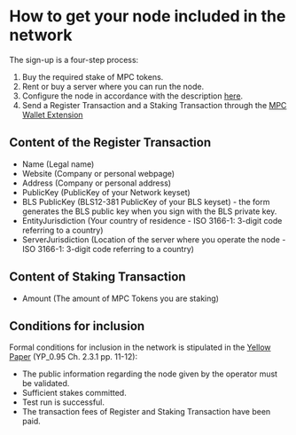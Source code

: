 # How to get your node included in the network

The sign-up is a four-step process:  

1. Buy the required stake of MPC tokens.   
2. Rent or buy a server where you can run the node.   
3. Configure the node in accordance with the description [here](operator.md).  
4. Send a Register Transaction and a Staking Transaction through the [MPC Wallet Extension](https://chrome.google.com/webstore/detail/partisia-wallet/gjkdbeaiifkpoencioahhcilildpjhgh) 

## Content of the Register Transaction

- Name (Legal name)
- Website (Company or personal webpage)
- Address (Company or personal address)
- PublicKey (PublicKey of your Network keyset)
- BLS PublicKey (BLS12-381 PublicKey of your BLS keyset) - the form generates the BLS public key when you sign with the BLS private key.
- EntityJurisdiction (Your country of residence - ISO 3166-1: 3-digit code referring to a country)
- ServerJurisdiction (Location of the server where you operate the node - ISO 3166-1: 3-digit code referring to a country)

## Content of Staking Transaction

- Amount (The amount of MPC Tokens you are staking)

## Conditions for inclusion

Formal conditions for inclusion in the network is stipulated in the [Yellow Paper](accounts@pbc.foundation) (YP_0.95 Ch. 2.3.1 pp. 11-12):

- The public information regarding the node given by the operator must be validated.
- Sufficient stakes committed.
- Test run is successful.
- The transaction fees of Register and Staking Transaction have been paid.
